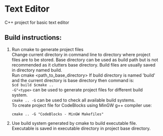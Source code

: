 # Text Editor
C++ project for basic text editor

## Build instructions:
1. Run cmake to generate project files  
    Change current directory in command line to directory where project files are to be stored. Base directory can be used as build path       but is not recommended as it clutters base directory. Build files are usually saved in directory named build.   
    Run cmake <path_to_base_directory>
        If build directory is named 'build' and the current directory is base directory then command is:  
        ```
        $cd build
        $cmake ..
        ```  
    ```-G"<type>``` can be used to generate project files for different build system.   
    ```cmake .. -G``` can be used to check all available build systems.  
    To create project file for CodeBlocks using MinGW g++ compiler use:  
    ```
    cmake .. -G "CodeBlocks - MinGW Makefiles"
    ```
2. Use build system generated by cmake to build executable file. Executable is saved in             executable directory in project base directory.
